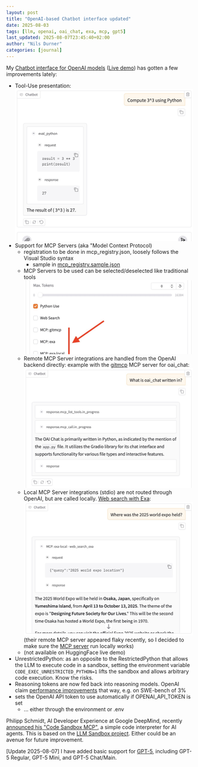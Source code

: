 ```yaml
---
layout: post
title: "OpenAI-based Chatbot interface updated"
date: 2025-08-03
tags: [llm, openai, oai_chat, exa, mcp, gpt5]
last_updated: 2025-08-07T23:45:40+02:00
author: "Nils Durner"
categories: [journal]
---
```


My [Chatbot interface for OpenAI models](https://github.com/ndurner/oai_chat/) ([Live demo](https://huggingface.co/spaces/ndurner/oai_chat)) has gotten a few improvements lately:
* Tool-Use presentation:  
![Screenshot: new presentation of tool-use instances](assets/img/oai_chat-updates-20250803/tool-use-presentation.jpg)
* Support for MCP Servers (aka "Model Context Protocol)
    * registration to be done in mcp_registry.json, loosely follows the Visual Studio syntax
        * sample in [mcp_registry.sample.json](https://github.com/ndurner/oai_chat/blob/main/mcp_registry.sample.json)
    * MCP Servers to be used can be selected/deselected like traditional tools  
![Screenshot: MCP Server selection](assets/img/oai_chat-updates-20250803/mcp-server-selection.jpg)
    * Remote MCP Server integrations are handled from the OpenAI backend directly: example with the [gitmcp](https://gitmcp.io) MCP server for oai_chat:  
![Screenshot: oai_chat with gitmcp](assets/img/oai_chat-updates-20250803/gitmcp-example.jpg)
    * Local MCP Server integrations (stdio) are not routed through OpenAI, but are called locally. [Web search with Exa](exa-mcp-web-search-playground):  
![Screenshot: inquiry through Exa.ai](assets/img/oai_chat-updates-20250803/local-mcp-exa-example.jpg)  
(their remote MCP server appeared flaky recently, so I decided to make sure the [MCP server](https://github.com/exa-labs/exa-mcp-server) run locally works)
    * (not available on HuggingFace live demo)
* UnrestrictedPython: as an opposite to the RestrictedPython that allows the LLM to execute code in a sandbox, setting the environment variable `CODE_EXEC_UNRESTRICTED_PYTHON=1` lifts the sandbox and allows arbitrary code execution. Know the risks.
* Reasoning tokens are now fed back into reasoning models. OpenAI claim [performance improvements](https://cookbook.openai.com/examples/responses_api/reasoning_items) that way, e.g. on SWE-bench of 3%
* sets the OpenAI API token to use automatically if OPENAI_API_TOKEN is set
    * ... either through the environment or .env

Philipp Schmidt, AI Developer Experience at Google DeepMind, recently [announced his "Code Sandbox MCP"](https://www.linkedin.com/feed/update/urn:li:activity:7353430608515108867?commentUrn=urn%3Ali%3Acomment%3A%28activity%3A7353430608515108867%2C7353439287834484736%29&replyUrn=urn%3Ali%3Acomment%3A%28activity%3A7353430608515108867%2C7353461170856468482%29&dashCommentUrn=urn%3Ali%3Afsd_comment%3A%287353439287834484736%2Curn%3Ali%3Aactivity%3A7353430608515108867%29&dashReplyUrn=urn%3Ali%3Afsd_comment%3A%287353461170856468482%2Curn%3Ali%3Aactivity%3A7353430608515108867%29), a simple code interpreter for AI agents. This is based on the [LLM Sandbox project](https://vndee.github.io/llm-sandbox/mcp-integration/). Either could be an avenue for future improvement.

[Update 2025-08-07]
I have added basic support for [GPT-5](openai-gpt-5), including GPT-5 Regular, GPT-5 Mini, and GPT-5 Chat/Main.